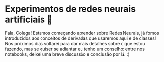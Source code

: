 # Experimentos de redes neurais artificiais 🧠

Fala, Colega! Estamos começando aprender sobre Redes Neurais, já fomos introduzidos aos conceitos de derivadas que usaremos aqui e de classes! Nos próximos dias voltarei para dar mais detalhes sobre o que estou fazendo, mas se quiser se adiantar eu tenho um conselho: entre nos notebooks, deixei uma breve discussão e conclusão por lá. :)
